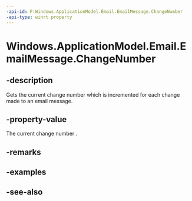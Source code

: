 ----api-id: P:Windows.ApplicationModel.Email.EmailMessage.ChangeNumber
-api-type: winrt property
---<!-- Property syntaxpublic ulong ChangeNumber { get; }--># Windows.ApplicationModel.Email.EmailMessage.ChangeNumber## -descriptionGets the current change number which is incremented for each change made to an email message.## -property-valueThe current change number .## -remarks## -examples## -see-also